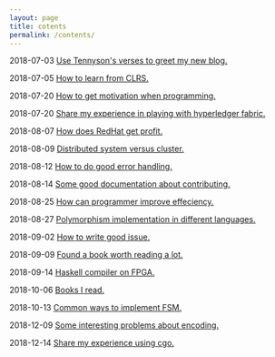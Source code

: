 ```yaml
---
layout: page
title: cotents
permalink: /contents/
---
```


2018-07-03  [Use Tennyson's verses to greet my new blog.](https://qzyse2017.github.io/daily-posts/2018/07/03/Use-Tennyson's-verses-to-greet-my-new-blog.html)
2018-07-05  [How to learn from CLRS.](https://qzyse2017.github.io/daily-posts/2018/07/05/How-to-learn-from-CLRS.html)
2018-07-20  [How to get motivation when programming.](https://qzyse2017.github.io/daily-posts/2018/07/20/How-to-get-motivation-when-programming.html)
2018-07-20  [Share my experience in playing with hyperledger fabric.](https://qzyse2017.github.io/daily-posts/2018/07/20/Share-my-experience-in-playing-with-hyperledger-fabric.html)
2018-08-07  [How does RedHat get profit.](https://qzyse2017.github.io/daily-posts/2018/08/07/How-does-RedHat-get-profit.html)
2018-08-09  [Distributed system versus cluster.](https://qzyse2017.github.io/daily-posts/2018/08/09/Distributed-system-versus-cluster.html)
2018-08-12  [How to do good error handling.](https://qzyse2017.github.io/daily-posts/2018/08/12/How-to-do-good-error-handling.html)
2018-08-14  [Some good documentation about contributing.](https://qzyse2017.github.io/daily-posts/2018/08/14/Some-good-documentation-about-contributing.html)
2018-08-25  [How can programmer improve effeciency.](https://qzyse2017.github.io/daily-posts/2018/08/25/How-can-programmer-improve-effeciency.html)
2018-08-27  [Polymorphism implementation in different languages.](https://qzyse2017.github.io/daily-posts/2018/08/27/Polymorphism-implementation-in-different-languages.html)
2018-09-02  [How to write good issue.](https://qzyse2017.github.io/daily-posts/2018/09/02/How-to-write-good-issue.html)
2018-09-09  [Found a book worth reading a lot.](https://qzyse2017.github.io/daily-posts/2018/09/09/Found-a-book-worth-reading-a-lot.html)
2018-09-14  [Haskell compiler on FPGA.](https://qzyse2017.github.io/daily-posts/2018/09/14/Haskell-compiler-on-FPGA.html)
2018-10-06  [Books I read.](https://qzyse2017.github.io/daily-posts/2018/10/06/Books-I-read.html)
2018-10-13  [Common ways to implement FSM.](https://qzyse2017.github.io/daily-posts/2018/10/13/Common-ways-to-implement-FSM.html)
2018-12-09  [Some interesting problems about encoding.](https://qzyse2017.github.io/daily-posts/2018/12/09/Some-interesting-problems-about-encoding.html)
2018-12-14  [Share my experience using cgo.](https://qzyse2017.github.io/daily-posts/2018/12/14/Share-my-experience-using-cgo.html)
